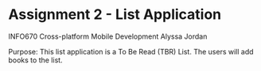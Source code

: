 # Assignment 2 - List Application 
INFO670 Cross-platform Mobile Development
Alyssa Jordan

Purpose: This list application is a To Be Read (TBR) List. The users will add books to the list.



